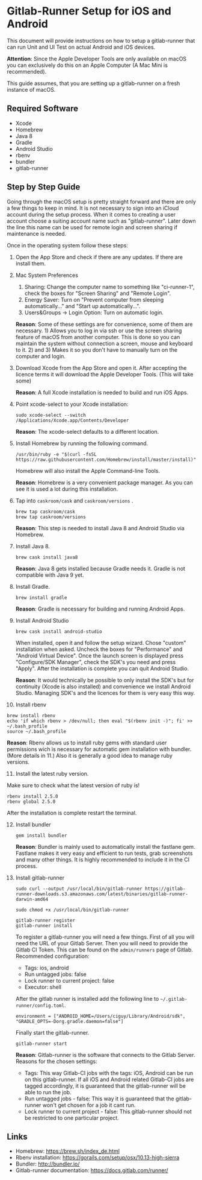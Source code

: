 # Gitlab-Runner Setup for iOS and Android

This document will provide instructions on how to setup a gitlab-runner that can run Unit and UI Test on actual Android and iOS devices. 

**Attention**: Since the Apple Developer Tools are only available on macOS you can exclusively do this on an Apple Computer (A Mac Mini is recommended).

This guide assumes, that you are setting up a gitlab-runner on a fresh instance of macOS.

## Required Software

- Xcode
- Homebrew
- Java 8
- Gradle
- Android Studio
- rbenv
- bundler
- gitlab-runner

## Step by Step Guide

Going through the macOS setup is pretty straight forward and there are only a few things to keep in mind. It is not necessary to sign into an iCloud account during the setup process. When it comes to creating a user account choose a suiting account name such as "gitlab-runner". Later down the line this name can be used for remote login and screen sharing if maintenance is needed.

Once in the operating system follow these steps:

1. Open the App Store and check if there are any updates. If there are install them.

2. Mac System Preferences

   1. Sharing: Change the computer name to something like "ci-runner-1", check the boxes for "Screen Sharing" and "Remote Login".
   2. Energy Saver: Turn on "Prevent computer from sleeping automatically…" and "Start up automatically...".
   3. Users&Groups -> Login Option: Turn on automatic login.

   **Reason**: Some of these settings are for convenience, some of them are necessary. 1) Allows you to log in via ssh or use the screen sharing feature of macOS from another computer. This is done so you can maintain the system without connection a screen, mouse and keyboard to it. 2) and 3) Makes it so you don't have to manually turn on the computer and login.

3. Download Xcode from the App Store and open it. After accepting the licence terms it will download the Apple Developer Tools. (This will take some)

   **Reason**: A full Xcode installation is needed to build and run iOS Apps.

4. Point xcode-select to your Xcode installation:

   ```
   sudo xcode-select --switch /Applications/Xcode.app/Contents/Developer
   ```
   **Reason**: The xcode-select defaults to a different location.

5. Install Homebrew by running the following command.

   ```
   /usr/bin/ruby -e "$(curl -fsSL https://raw.githubusercontent.com/Homebrew/install/master/install)"
   ```

   Homebrew will also install the Apple Command-line Tools.

   **Reason**: Homebrew is a very convenient package manager. As you can see it is used a lot during this installation.

6. Tap into `caskroom/cask` and `caskroom/versions` .

   ```
   brew tap caskroom/cask
   brew tap caskroom/versions
   ```
   **Reason**: This step is needed to install Java 8 and Android Studio via Homebrew.

7. Install Java 8.

   ```
   brew cask install java8
   ```
   **Reason**: Java 8 gets installed because Gradle needs it. Gradle is not compatible with Java 9 yet.

8. Install Gradle.

   ```
   brew install gradle
   ```
   **Reason**: Gradle is necessary for building and running Android Apps.

9. Install Android Studio

   ```
   brew cask install android-studio
   ```

   When installed, open it and follow the setup wizard. Chose "custom" installation when asked. Uncheck the boxes for "Performance" and "Android Virtual Device". Once the launch screen is displayed press "Configure/SDK Manager", check the SDK's you need and press "Apply". After the installation is complete you can quit Android Studio.

   **Reason**: It would technically be possible to only install the SDK's but for continuity (Xcode is also installed) and convenience we install Android Studio. Managing SDK's and the licences for them is very easy this way.

10. Install rbenv

   ```
   brew install rbenv
   echo 'if which rbenv > /dev/null; then eval "$(rbenv init -)"; fi' >> ~/.bash_profile
   source ~/.bash_profile
   ```
   **Reason**: Rbenv allows us to install ruby gems with standard user permissions wich is necessary for automatic gem installation with bundler. (More details in 11.) Also it is generally a good idea to manage ruby versions. 

11. Install the latest ruby version.

   Make sure to check what the latest version of ruby is!

   ```
   rbenv install 2.5.0
   rbenv global 2.5.0
   ```

   After the installation is complete restart the terminal.

12. Install bundler

    ```
    gem install bundler
    ```
    **Reason**: Bundler is mainly used to automatically install the fastlane gem. Fastlane makes it very easy and efficient to run tests, grab screenshots and many other things. It is highly recommended to include it in the CI process.

13. Install gitlab-runner

    ```
    sudo curl --output /usr/local/bin/gitlab-runner https://gitlab-runner-downloads.s3.amazonaws.com/latest/binaries/gitlab-runner-darwin-amd64

    sudo chmod +x /usr/local/bin/gitlab-runner

    gitlab-runner register
    gitlab-runner install
    ```

    To register a gitlab-runner you will need a few things. First of all you will need the URL of your Gitlab Server. Then you will need to provide the Gitlab CI Token. This can be found on the `admin/runners` page of Gitlab.  Recommended configuration:

    - Tags: ios, android
    - Run untagged jobs: false
    - Lock runner to current project: false
    - Executor: shell

    After the gitlab runner is installed add the following line to `~/.gitlab-runner/config.toml`.

    ```
    environment = ["ANDROID_HOME=/Users/ciguy/Library/Android/sdk", "GRADLE_OPTS=-Dorg.gradle.daemon=false"]
    ```

    Finally start the gitlab-runner.

    ```
    gitlab-runner start
    ```


    **Reason**: Gitlab-runner is the software that connects to the Gitlab Server. Reasons for the chosen settings:

    - Tags: This way Gitlab-CI jobs with the tags: iOS, Android can be run on this gitlab-runner. If all iOS and Android related Gitlab-CI jobs are tagged accordingly, it is guaranteed that the gitlab-runner will be able to run the job.
    - Run untagged jobs - false: This way it is guaranteed that the gitlab-runner won't get chosen for a job it cant run.
    - Lock runner to current project - false: This gitlab-runner should not be restricted to one particular project.

## Links


- Homebrew: https://brew.sh/index_de.html
- Rbenv installation: https://gorails.com/setup/osx/10.13-high-sierra
- Bundler: http://bundler.io/
- Gitlab-runner documentation: https://docs.gitlab.com/runner/

